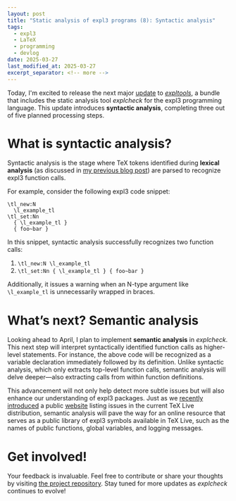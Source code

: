 ```yaml
---
layout: post
title: "Static analysis of expl3 programs (8): Syntactic analysis"
tags:
  - expl3
  - LaTeX
  - programming
  - devlog
date: 2025-03-27
last_modified_at: 2025-03-27
excerpt_separator: <!-- more -->
---
```


Today, I'm excited to release the next major [update][2] to [_expltools_][1], a bundle that includes the static analysis tool _explcheck_ for the expl3 programming language. This update introduces **syntactic analysis**, completing three out of five planned processing steps.

<!-- more -->

# What is syntactic analysis?

Syntactic analysis is the stage where TeX tokens identified during **lexical analysis** (as discussed in [my previous blog post][3]) are parsed to recognize expl3 function calls.

For example, consider the following expl3 code snippet:

    \tl_new:N
      \l_example_tl
    \tl_set:Nn
      { \l_example_tl }
      { foo~bar }

In this snippet, syntactic analysis successfully recognizes two function calls:
1. `\tl_new:N \l_example_tl`
2. `\tl_set:Nn { \l_example_tl } { foo~bar }`

Additionally, it issues a warning when an N-type argument like `\l_example_tl` is unnecessarily wrapped in braces.

# What’s next? Semantic analysis

Looking ahead to April, I plan to implement **semantic analysis** in _explcheck_. This next step will interpret syntactically identified function calls as higher-level statements. For instance, the above code will be recognized as a variable declaration immediately followed by its definition. Unlike syntactic analysis, which only extracts top-level function calls, semantic analysis will delve deeper—also extracting calls from within function definitions.

This advancement will not only help detect more subtle issues but will also enhance our understanding of expl3 packages. Just as we [recently introduced][3] a public [website][4] listing issues in the current TeX Live distribution, semantic analysis will pave the way for an online resource that serves as a public library of expl3 symbols available in TeX Live, such as the names of public functions, global variables, and logging messages.

# Get involved!

Your feedback is invaluable. Feel free to contribute or share your thoughts by visiting [the project repository][5]. Stay tuned for more updates as _explcheck_ continues to evolve!

 [1]: https://ctan.org/pkg/expltools
 [2]: https://github.com/Witiko/expltools/releases/tag/2025-03-27
 [3]: /Expl3-Linter-7
 [4]: https://koppor.github.io/explcheck-issues/
 [5]: https://github.com/Witiko/expltools/
